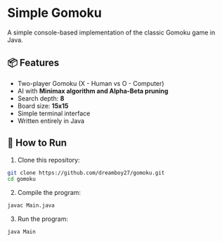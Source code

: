 # Simple Gomoku

A simple console-based implementation of the classic Gomoku game in Java.

## 📦 Features

- Two-player Gomoku (X - Human vs O - Computer)
- AI with **Minimax algorithm and Alpha-Beta pruning**
- Search depth: **8**
- Board size: **15x15**
- Simple terminal interface
- Written entirely in Java

## 🚀 How to Run

1. Clone this repository:

```bash
git clone https://github.com/dreamboy27/gomoku.git
cd gomoku
```

2. Compile the program:

```bash
javac Main.java
```

3. Run the program:

```bash
java Main
```
